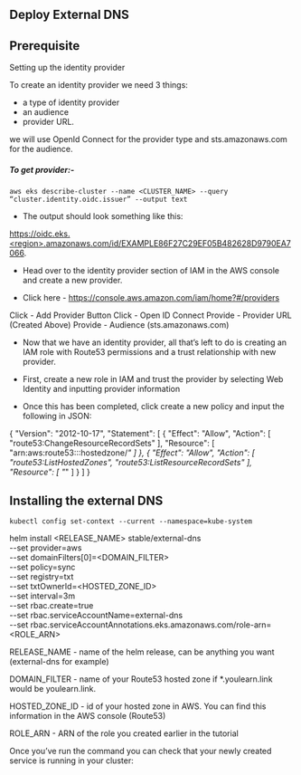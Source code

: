 ## Deploy External DNS

## Prerequisite

Setting up the identity provider

To create an identity provider we need 3 things: 

- a type of identity provider
- an audience 
- provider URL. 

we will use OpenId Connect for the provider type and sts.amazonaws.com for the audience.

##### To get provider:- 

```aws eks describe-cluster --name <CLUSTER_NAME> --query “cluster.identity.oidc.issuer” --output text```

* The output should look something like this:

https://oidc.eks.<region>.amazonaws.com/id/EXAMPLE86F27C29EF05B482628D9790EA7066.


* Head over to the identity provider section of IAM in the AWS console and create a new provider.

* Click here - https://console.aws.amazon.com/iam/home?#/providers 

Click - Add Provider Button
Click - Open ID Connect
Provide - Provider URL (Created Above)
Provide - Audience (sts.amazonaws.com)

* Now that we have an identity provider, all that’s left to do is creating an IAM role with Route53 permissions and a trust relationship with new provider.

* First, create a new role in IAM and trust the provider by selecting Web Identity and inputting provider information

* Once this has been completed, click create a new policy and input the following in JSON:

{
  "Version": "2012-10-17",
  "Statement": [
    {
      "Effect": "Allow",
      "Action": [
        "route53:ChangeResourceRecordSets"
      ],
      "Resource": [
        "arn:aws:route53:::hostedzone/*"
      ]
    },
    {
      "Effect": "Allow",
      "Action": [
        "route53:ListHostedZones",
        "route53:ListResourceRecordSets"
      ],
      "Resource": [
        "*"
      ]
    }
  ]
}



  

## Installing the external DNS

```kubectl config set-context --current --namespace=kube-system```
  
   helm install <RELEASE_NAME> stable/external-dns \
   --set provider=aws \
   --set domainFilters[0]=<DOMAIN_FILTER> \
   --set policy=sync \
   --set registry=txt \
   --set txtOwnerId=<HOSTED_ZONE_ID> \
   --set interval=3m \
   --set rbac.create=true \
   --set rbac.serviceAccountName=external-dns \
   --set rbac.serviceAccountAnnotations.eks\.amazonaws\.com/role-arn=<ROLE_ARN>

RELEASE_NAME - name of the helm release, can be anything you want (external-dns for example)

DOMAIN_FILTER - name of your Route53 hosted zone if *.youlearn.link would be youlearn.link. 

HOSTED_ZONE_ID - id of your hosted zone in AWS. You can find this information in the AWS console (Route53)

ROLE_ARN - ARN of the role you created earlier in the tutorial

Once you’ve run the command you can check that your newly created service is running in your cluster:




